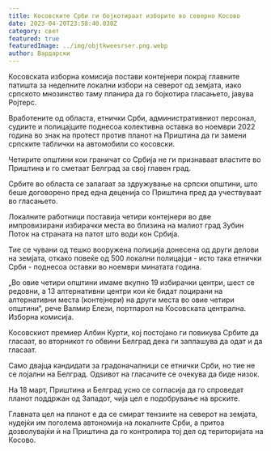 ```yaml
---
title: Косовските Срби ги бојкотираат изборите во северно Косово
date: 2023-04-20T23:58:40.038Z
category: свет
featured: true
featuredImage: ../img/objtkweesrser.png.webp
author: Вардарски
---
```


Косовската изборна комисија постави контејнери покрај главните патишта за неделните локални избори на северот од земјата, иако српското мнозинство таму планира да го бојкотира гласањето, јавува Ројтерс.

Вработените од областа, етнички Срби, административниот персонал, судиите и полицајците поднесоа колективна оставка во ноември 2022 година во знак на протест против планот на Приштина да ги замени српските таблички на автомобили со косовски.

Четирите општини кои граничат со Србија не ги признаваат властите во Приштина и го сметаат Белград за свој главен град.

Србите во областа се залагаат за здружување на српски општини, што беше договорено пред една деценија со Приштина пред да учествуваат во гласањето.

Локалните работници поставија четири контејнери во две импровизирани избирачки места во близина на малиот град Зубин Поток на страната на патот што води кон Србија.

Тие се чувани од тешко вооружена полиција донесена од други делови на земјата, откако повеќе од 500 локални полицајци - исто така етнички Срби - поднесоа оставки во ноември минатата година.

„Во овие четири општини имаме вкупно 19 избирачки центри, шест се редовни, а 13 алтернативни центри кои ќе бидат лоцирани на алтернативни места (контејнери) на други места во овие четири општини“, рече Валмир Елези, портпарол на Косовската централна. Изборна комисија.

Косовскиот премиер Албин Курти, кој постојано ги повикува Србите да гласаат, во вторникот го обвини Белград дека ги заплашува да одат и да гласаат.

Само двајца кандидати за градоначалници се етнички Срби, но тие не се лојални на Белград. Одѕивот на гласачите се очекува да биде низок.

На 18 март, Приштина и Белград усно се согласија да го спроведат планот поддржан од Западот, чија цел е подобрување на врските.

Главната цел на планот е да се смират тензиите на северот на земјата, нудејќи им поголема автономија на локалните Срби, а притоа дозволувајќи ѝ на Приштина да го контролира тој дел од територијата на Косово.
